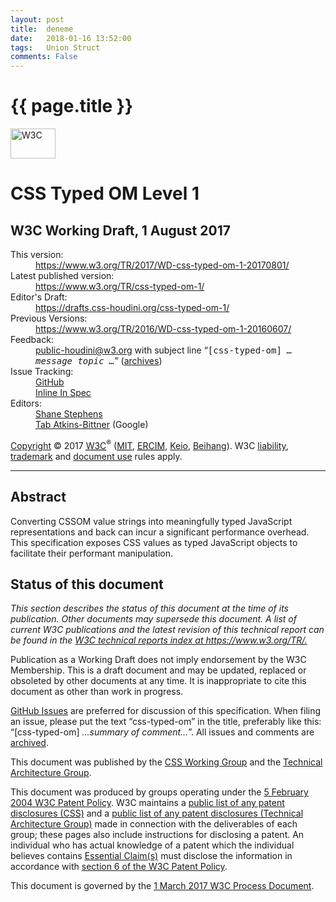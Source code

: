 ```yaml
---
layout: post
title:  deneme
date:   2018-01-16 13:52:00
tags:   Union Struct
comments: False
---
```


{{ page.title }}
================


<!doctype html><html lang="en">
 <head>
  <meta content="text/html; charset=utf-8" http-equiv="Content-Type">
  <title>CSS Typed OM Level 1</title>
  <meta content="width=device-width, initial-scale=1, shrink-to-fit=no" name="viewport">
  <meta content="WD" name="w3c-status">
  <link href="default.css" rel="stylesheet" type="text/css">
  <meta content="Bikeshed version 214e5510b850ac6c32ab4be02484a8388cfe3eff" name="generator">
  <link href="https://www.w3.org/TR/css-typed-om-1/" rel="canonical">
<style>
/* Put nice boxes around each algorithm. */
[data-algorithm]:not(.heading) {
  padding: .1em;
  border: thin solid #ddd; border-radius: .5em;
  margin: .5em calc(-0.5em - 1px);
}
[data-algorithm]:not(.heading) > :first-child {
  margin-top: 0;
}
[data-algorithm]:not(.heading) > :last-child {
  margin-bottom: 0;
}
[data-algorithm] [data-algorithm] {
    margin: 1em 0;
}
</style>
<style>/* style-md-lists */

            /* This is a weird hack for me not yet following the commonmark spec
               regarding paragraph and lists. */
            [data-md] > :first-child {
                margin-top: 0;
            }
            [data-md] > :last-child {
                margin-bottom: 0;
            }</style>
<style>/* style-selflinks */

            .heading, .issue, .note, .example, li, dt {
                position: relative;
            }
            a.self-link {
                position: absolute;
                top: 0;
                left: calc(-1 * (1.5rem - 46px));
                width: calc(3.5rem - 26px);
                height: 2em;
                text-align: center;
                border: none;
                transition: opacity .2s;
                opacity: .5;
            }
            a.self-link:hover {
                opacity: 1;
            }
            .heading > a.self-link {
                font-size: 83%;
            }
            li > a.self-link {
                left: calc(-1 * (3.5rem - 26px) - 2em);
            }
            dfn > a.self-link {
                top: auto;
                left: auto;
                opacity: 0;
                width: 1.5em;
                height: 1.5em;
                background: gray;
                color: white;
                font-style: normal;
                transition: opacity .2s, background-color .2s, color .2s;
            }
            dfn:hover > a.self-link {
                opacity: 1;
            }
            dfn > a.self-link:hover {
                color: black;
            }

            a.self-link::before            { content: "¶"; }
            .heading > a.self-link::before { content: "§"; }
            dfn > a.self-link::before      { content: "#"; }</style>
<style>/* style-counters */

            body {
                counter-reset: example figure issue;
            }
            .issue {
                counter-increment: issue;
            }
            .issue:not(.no-marker)::before {
                content: "Issue " counter(issue);
            }

            .example {
                counter-increment: example;
            }
            .example:not(.no-marker)::before {
                content: "Example " counter(example);
            }
            .invalid.example:not(.no-marker)::before,
            .illegal.example:not(.no-marker)::before {
                content: "Invalid Example" counter(example);
            }

            figcaption {
                counter-increment: figure;
            }
            figcaption:not(.no-marker)::before {
                content: "Figure " counter(figure) " ";
            }</style>
<style>/* style-autolinks */

            .css.css, .property.property, .descriptor.descriptor {
                color: #005a9c;
                font-size: inherit;
                font-family: inherit;
            }
            .css::before, .property::before, .descriptor::before {
                content: "‘";
            }
            .css::after, .property::after, .descriptor::after {
                content: "’";
            }
            .property, .descriptor {
                /* Don't wrap property and descriptor names */
                white-space: nowrap;
            }
            .type { /* CSS value <type> */
                font-style: italic;
            }
            pre .property::before, pre .property::after {
                content: "";
            }
            [data-link-type="property"]::before,
            [data-link-type="propdesc"]::before,
            [data-link-type="descriptor"]::before,
            [data-link-type="value"]::before,
            [data-link-type="function"]::before,
            [data-link-type="at-rule"]::before,
            [data-link-type="selector"]::before,
            [data-link-type="maybe"]::before {
                content: "‘";
            }
            [data-link-type="property"]::after,
            [data-link-type="propdesc"]::after,
            [data-link-type="descriptor"]::after,
            [data-link-type="value"]::after,
            [data-link-type="function"]::after,
            [data-link-type="at-rule"]::after,
            [data-link-type="selector"]::after,
            [data-link-type="maybe"]::after {
                content: "’";
            }

            [data-link-type].production::before,
            [data-link-type].production::after,
            .prod [data-link-type]::before,
            .prod [data-link-type]::after {
                content: "";
            }

            [data-link-type=element],
            [data-link-type=element-attr] {
                font-family: Menlo, Consolas, "DejaVu Sans Mono", monospace;
                font-size: .9em;
            }
            [data-link-type=element]::before { content: "<" }
            [data-link-type=element]::after  { content: ">" }

            [data-link-type=biblio] {
                white-space: pre;
            }</style>
<style>/* style-dfn-panel */

        .dfn-panel {
            position: absolute;
            z-index: 35;
            height: auto;
            width: -webkit-fit-content;
            width: fit-content;
            max-width: 300px;
            max-height: 500px;
            overflow: auto;
            padding: 0.5em 0.75em;
            font: small Helvetica Neue, sans-serif, Droid Sans Fallback;
            background: #DDDDDD;
            color: black;
            border: outset 0.2em;
        }
        .dfn-panel:not(.on) { display: none; }
        .dfn-panel * { margin: 0; padding: 0; text-indent: 0; }
        .dfn-panel > b { display: block; }
        .dfn-panel a { color: black; }
        .dfn-panel a:not(:hover) { text-decoration: none !important; border-bottom: none !important; }
        .dfn-panel > b + b { margin-top: 0.25em; }
        .dfn-panel ul { padding: 0; }
        .dfn-panel li { list-style: inside; }
        .dfn-panel.activated {
            display: inline-block;
            position: fixed;
            left: .5em;
            bottom: 2em;
            margin: 0 auto;
            max-width: calc(100vw - 1.5em - .4em - .5em);
            max-height: 30vh;
        }

        .dfn-paneled { cursor: pointer; }
        </style>
<style>/* style-syntax-highlighting */
pre.idl.highlight { color: #708090; }
.highlight:not(.idl) { background: hsl(24, 20%, 95%); }
code.highlight { padding: .1em; border-radius: .3em; }
pre.highlight, pre > code.highlight { display: block; padding: 1em; margin: .5em 0; overflow: auto; border-radius: 0; }
.highlight .c { color: #708090 } /* Comment */
.highlight .k { color: #990055 } /* Keyword */
.highlight .l { color: #000000 } /* Literal */
.highlight .n { color: #0077aa } /* Name */
.highlight .o { color: #999999 } /* Operator */
.highlight .p { color: #999999 } /* Punctuation */
.highlight .cm { color: #708090 } /* Comment.Multiline */
.highlight .cp { color: #708090 } /* Comment.Preproc */
.highlight .c1 { color: #708090 } /* Comment.Single */
.highlight .cs { color: #708090 } /* Comment.Special */
.highlight .kc { color: #990055 } /* Keyword.Constant */
.highlight .kd { color: #990055 } /* Keyword.Declaration */
.highlight .kn { color: #990055 } /* Keyword.Namespace */
.highlight .kp { color: #990055 } /* Keyword.Pseudo */
.highlight .kr { color: #990055 } /* Keyword.Reserved */
.highlight .kt { color: #990055 } /* Keyword.Type */
.highlight .ld { color: #000000 } /* Literal.Date */
.highlight .m { color: #000000 } /* Literal.Number */
.highlight .s { color: #a67f59 } /* Literal.String */
.highlight .na { color: #0077aa } /* Name.Attribute */
.highlight .nc { color: #0077aa } /* Name.Class */
.highlight .no { color: #0077aa } /* Name.Constant */
.highlight .nd { color: #0077aa } /* Name.Decorator */
.highlight .ni { color: #0077aa } /* Name.Entity */
.highlight .ne { color: #0077aa } /* Name.Exception */
.highlight .nf { color: #0077aa } /* Name.Function */
.highlight .nl { color: #0077aa } /* Name.Label */
.highlight .nn { color: #0077aa } /* Name.Namespace */
.highlight .py { color: #0077aa } /* Name.Property */
.highlight .nt { color: #669900 } /* Name.Tag */
.highlight .nv { color: #222222 } /* Name.Variable */
.highlight .ow { color: #999999 } /* Operator.Word */
.highlight .mb { color: #000000 } /* Literal.Number.Bin */
.highlight .mf { color: #000000 } /* Literal.Number.Float */
.highlight .mh { color: #000000 } /* Literal.Number.Hex */
.highlight .mi { color: #000000 } /* Literal.Number.Integer */
.highlight .mo { color: #000000 } /* Literal.Number.Oct */
.highlight .sb { color: #a67f59 } /* Literal.String.Backtick */
.highlight .sc { color: #a67f59 } /* Literal.String.Char */
.highlight .sd { color: #a67f59 } /* Literal.String.Doc */
.highlight .s2 { color: #a67f59 } /* Literal.String.Double */
.highlight .se { color: #a67f59 } /* Literal.String.Escape */
.highlight .sh { color: #a67f59 } /* Literal.String.Heredoc */
.highlight .si { color: #a67f59 } /* Literal.String.Interpol */
.highlight .sx { color: #a67f59 } /* Literal.String.Other */
.highlight .sr { color: #a67f59 } /* Literal.String.Regex */
.highlight .s1 { color: #a67f59 } /* Literal.String.Single */
.highlight .ss { color: #a67f59 } /* Literal.String.Symbol */
.highlight .vc { color: #0077aa } /* Name.Variable.Class */
.highlight .vg { color: #0077aa } /* Name.Variable.Global */
.highlight .vi { color: #0077aa } /* Name.Variable.Instance */
.highlight .il { color: #000000 } /* Literal.Number.Integer.Long */
</style>
  <link href="https://www.w3.org/StyleSheets/TR/2016/W3C-WD" rel="stylesheet" type="text/css">
 <body class="h-entry">
  <div class="head">
   <p data-fill-with="logo"><a class="logo" href="https://www.w3.org/"> <img alt="W3C" height="48" src="https://www.w3.org/StyleSheets/TR/2016/logos/W3C" width="72"> </a> </p>
   <h1 class="p-name no-ref" id="title">CSS Typed OM Level 1</h1>
   <h2 class="no-num no-toc no-ref heading settled" id="subtitle"><span class="content">W3C Working Draft, <time class="dt-updated" datetime="2017-08-01">1 August 2017</time></span></h2>
   <div data-fill-with="spec-metadata">
    <dl>
     <dt>This version:
     <dd><a class="u-url" href="https://www.w3.org/TR/2017/WD-css-typed-om-1-20170801/">https://www.w3.org/TR/2017/WD-css-typed-om-1-20170801/</a>
     <dt>Latest published version:
     <dd><a href="https://www.w3.org/TR/css-typed-om-1/">https://www.w3.org/TR/css-typed-om-1/</a>
     <dt>Editor's Draft:
     <dd><a href="https://drafts.css-houdini.org/css-typed-om-1/">https://drafts.css-houdini.org/css-typed-om-1/</a>
     <dt>Previous Versions:
     <dd><a href="https://www.w3.org/TR/2016/WD-css-typed-om-1-20160607/" rel="prev">https://www.w3.org/TR/2016/WD-css-typed-om-1-20160607/</a>
     <dt>Feedback:
     <dd><span><a href="mailto:public-houdini@w3.org?subject=%5Bcss-typed-om%5D%20YOUR%20TOPIC%20HERE">public-houdini@w3.org</a> with subject line “<kbd>[css-typed-om] <i data-lt="">… message topic …</i></kbd>” (<a href="https://lists.w3.org/Archives/Public/public-houdini/" rel="discussion">archives</a>)</span>
     <dt>Issue Tracking:
     <dd><a href="https://github.com/w3c/css-houdini-drafts/issues/">GitHub</a>
     <dd><a href="#issues-index">Inline In Spec</a>
     <dt class="editor">Editors:
     <dd class="editor p-author h-card vcard" data-editor-id="47691"><a class="p-name fn u-email email" href="mailto:shanestephens@google.com">Shane Stephens</a>
     <dd class="editor p-author h-card vcard" data-editor-id="42199"><a class="p-name fn u-url url" href="http://xanthir.com/contact/">Tab Atkins-Bittner</a> (<span class="p-org org">Google</span>)
    </dl>
   </div>
   <div data-fill-with="warning"></div>
   <p class="copyright" data-fill-with="copyright"><a href="https://www.w3.org/Consortium/Legal/ipr-notice#Copyright">Copyright</a> © 2017 <a href="https://www.w3.org/"><abbr title="World Wide Web Consortium">W3C</abbr></a><sup>®</sup> (<a href="http://www.csail.mit.edu/"><abbr title="Massachusetts Institute of Technology">MIT</abbr></a>, <a href="http://www.ercim.eu/"><abbr title="European Research Consortium for Informatics and Mathematics">ERCIM</abbr></a>, <a href="http://www.keio.ac.jp/">Keio</a>, <a href="http://ev.buaa.edu.cn/">Beihang</a>). W3C <a href="https://www.w3.org/Consortium/Legal/ipr-notice#Legal_Disclaimer">liability</a>, <a href="https://www.w3.org/Consortium/Legal/ipr-notice#W3C_Trademarks">trademark</a> and <a href="https://www.w3.org/Consortium/Legal/copyright-documents">document use</a> rules apply. </p>
   <hr title="Separator for header">
  </div>
  <div class="p-summary" data-fill-with="abstract">
   <h2 class="no-num no-toc no-ref heading settled" id="abstract"><span class="content">Abstract</span></h2>
   <p>Converting CSSOM value strings into meaningfully typed JavaScript representations and back can incur a significant performance overhead. This specification exposes CSS values as typed JavaScript objects to facilitate their performant manipulation.</p>
  </div>
  <h2 class="no-num no-toc no-ref heading settled" id="status"><span class="content">Status of this document</span></h2>
  <div data-fill-with="status">
   <p> <em>This section describes the status of this document at the time of
  its publication. Other documents may supersede this document. A list of
  current W3C publications and the latest revision of this technical report
  can be found in the <a href="https://www.w3.org/TR/">W3C technical reports
  index at https://www.w3.org/TR/.</a></em> </p>
   <p> Publication as a Working Draft does not imply endorsement by the W3C
  Membership. This is a draft document and may be updated, replaced or
  obsoleted by other documents at any time. It is inappropriate to cite this
  document as other than work in progress. </p>
   <p> <a href="https://github.com/w3c/css-houdini-drafts/issues">GitHub Issues</a> are preferred for discussion of this specification.
  When filing an issue, please put the text “css-typed-om” in the title,
  preferably like this:
  “[css-typed-om] <i>…summary of comment…</i>”.
  All issues and comments are <a href="https://lists.w3.org/Archives/Public/public-houdini-archive/">archived</a>. </p>
   <p> This document was published by the <a href="https://www.w3.org/Style/CSS/members">CSS Working Group</a> and the <a href="https://www.w3.org/2001/tag/">Technical Architecture Group</a>. </p>
   <p> This document was produced by groups
    operating under the <a href="https://www.w3.org/Consortium/Patent-Policy-20040205/">5 February 2004 W3C Patent Policy</a>.
    W3C maintains a <a href="https://www.w3.org/2004/01/pp-impl/32061/status" rel="disclosure">public list of any patent disclosures (CSS)</a> and a <a href="https://www.w3.org/2001/tag/disclosures" rel="disclosure">public list of any patent disclosures (Technical Architecture Group)</a> made in connection with the deliverables of each group;
    these pages also include instructions for disclosing a patent.
    An individual who has actual knowledge of a patent
    which the individual believes contains <a href="https://www.w3.org/Consortium/Patent-Policy-20040205/#def-essential">Essential Claim(s)</a> must disclose the information
    in accordance with <a href="https://www.w3.org/Consortium/Patent-Policy-20040205/#sec-Disclosure">section 6 of the W3C Patent Policy</a>. </p>
   <p> This document is governed by the <a href="https://www.w3.org/2017/Process-20170301/" id="w3c_process_revision">1 March 2017 W3C Process Document</a>. </p>
   <p></p>
  </div>
